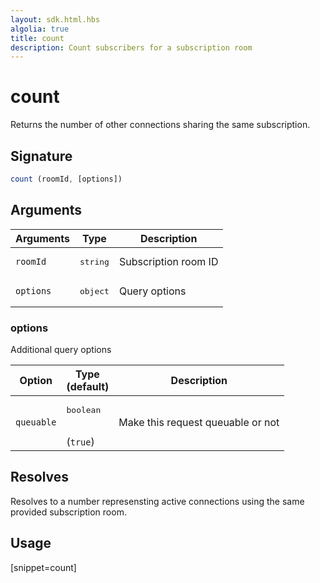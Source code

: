 ```yaml
---
layout: sdk.html.hbs
algolia: true
title: count
description: Count subscribers for a subscription room
---
```


# count

Returns the number of other connections sharing the same subscription.

## Signature

```javascript
count (roomId, [options])
```

## Arguments

| Arguments    | Type    | Description |
|--------------|---------|-------------|
| ``roomId`` | <pre>string</pre> | Subscription room ID |
| ``options`` | <pre>object</pre> | Query options    |


### options

Additional query options

| Option     | Type<br/>(default)    | Description                       |
| ---------- | ------- | --------------------------------- |
| `queuable` | <pre>boolean</pre><br/>(`true`) | Make this request queuable or not |

## Resolves

Resolves to a number represensting active connections using the same provided subscription room.

## Usage

[snippet=count]
